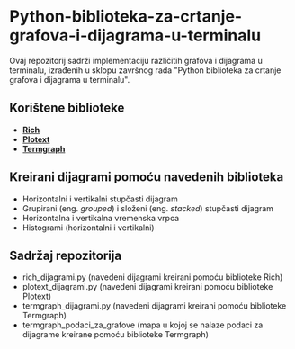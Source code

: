 # Python-biblioteka-za-crtanje-grafova-i-dijagrama-u-terminalu
Ovaj repozitorij sadrži implementaciju različitih grafova i dijagrama u terminalu, izrađenih u sklopu završnog rada "Python biblioteka za crtanje grafova i dijagrama u terminalu".
## Korištene biblioteke
- [**Rich**](https://github.com/Textualize/rich)  
- [**Plotext**](https://github.com/piccolomo/plotext) 
- [**Termgraph**](https://github.com/mkaz/termgraph) 

##  Kreirani dijagrami pomoću navedenih biblioteka
- Horizontalni i vertikalni stupčasti dijagram 
- Grupirani (eng. _grouped_) i složeni (eng. _stacked_) stupčasti dijagram  
- Horizontalna i vertikalna vremenska vrpca
- Histogrami (horizontalni i vertikalni)  

## Sadržaj repozitorija 
- rich_dijagrami.py (navedeni dijagrami kreirani pomoću biblioteke Rich)
- plotext_dijagrami.py (navedeni dijagrami kreirani pomoću biblioteke Plotext)
- termgraph_dijagrami.py (navedeni dijagrami kreirani pomoću biblioteke Termgraph)
- termgraph_podaci_za_grafove (mapa u kojoj se nalaze podaci za dijagrame kreirane pomoću biblioteke Termgraph)
